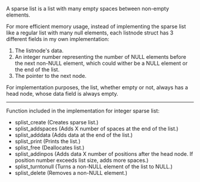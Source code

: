 A sparse list is a list with many empty spaces between non-empty elements.

For more efficient memory usage, instead of implementing the sparse list like a 
regular list with many null elements, each listnode struct has 3 different fields in my own implementation:

1.  The listnode's data.
2.  An integer number representing the number of NULL elements before the next non-NULL element,
    which could wither be a NULL element or the end of the list.
3.  The pointer to the next node.

For implementation purposes, the list, whether empty or not, always has a head node, whose data field is always empty.

__________________________________________________

Function included in the implementation for integer sparse list:

-   splist_create (Creates sparse list.)
-   splist_addspaces (Adds X number of spaces at the end of the list.)
-   splist_adddata (Adds data at the end of the list.)
-   splist_print (Prints the list.)
-   splist_free (Deallocates list.)
-   splist_addinpos (Adds data X number of positions after the head node. If position number exceeds list size, adds more spaces.)
-   splist_turntonull (Turns a non-NULL element of the list to NULL.)
-   splist_delete (Removes a non-NULL element.)